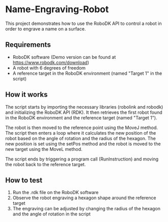 # Name-Engraving-Robot

This project demonstrates how to use the RoboDK API to control a robot in order to engrave a name on a surface.

## Requirements

* RoboDK software (Demo version can be found at https://www.robodk.com/download)
* A robot with 6 degrees of freedom
* A reference target in the RoboDK environment (named "Target 1" in the script)

## How it works

The script starts by importing the necessary libraries (robolink and robodk) and initializing the RoboDK API (RDK). It then retrieves the first robot found in the RoboDK environment and the reference target (named "Target 1").

The robot is then moved to the reference point using the MoveJ method. The script then enters a loop where it calculates the new position of the robot based on the angle of rotation and the radius of the hexagon. The new position is set using the setPos method and the robot is moved to the new target using the MoveL method.

The script ends by triggering a program call (RunInstruction) and moving the robot back to the reference target.

## How to test

1. Run the .rdk file on the RoboDK software
2. Observe the robot engraving a hexagon shape around the reference target
3. The engraving can be adjusted by changing the radius of the hexagon and the angle of rotation in the script
    



